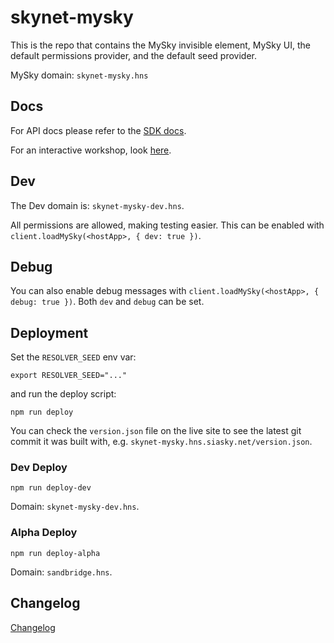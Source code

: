 # skynet-mysky

This is the repo that contains the MySky invisible element, MySky UI, the default permissions provider, and the default seed provider.

MySky domain: `skynet-mysky.hns`

## Docs

For API docs please refer to the [SDK docs](https://siasky.net/docs/#mysky).

For an interactive workshop, look [here](https://app.gitbook.com/@skynet-labs/s/skynet-developer-guide/skynet-workshops/introduction-workshop).

## Dev

The Dev domain is: `skynet-mysky-dev.hns`.

All permissions are allowed, making testing easier. This can be enabled with `client.loadMySky(<hostApp>, { dev: true })`.

## Debug

You can also enable debug messages with `client.loadMySky(<hostApp>, { debug: true })`. Both `dev` and `debug` can be set.

## Deployment

Set the `RESOLVER_SEED` env var:

```
export RESOLVER_SEED="..."
```

and run the deploy script:

```
npm run deploy
```

You can check the `version.json` file on the live site to see the latest git commit it was built with, e.g. `skynet-mysky.hns.siasky.net/version.json`.

### Dev Deploy

```
npm run deploy-dev
```

Domain: `skynet-mysky-dev.hns`.

### Alpha Deploy

```
npm run deploy-alpha
```

Domain: `sandbridge.hns`.

## Changelog

[Changelog](./CHANGELOG.md)
